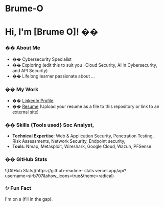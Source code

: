 # Brume-O
# Hi, I&#39;m [Brume O]! ��
### �� About Me
- ��️ Cybersecurity Specialist
- �� Exploring (edit this to suit you -Cloud Security, AI in Cybersecurity,
and API Security)
- �� Lifelong learner passionate about ...
### �� My Work
- �� [LinkedIn Profile](https://linkedin.com/in/yourprofile)
- �� [Resume](#) (Upload your resume as a file to this repository or link to
an external site)
### ��️ Skills {Tools used} Soc Analyst, 
- **Technical Expertise**: Web &amp; Application Security, Penetration Testing,
Risk Assessments, Network Security, Endpoint security,
- **Tools**: Nmap, Metasploit, Wireshark, Google Cloud, Wazuh, PFSense
### �� GitHub Stats
![GitHub Stats](https://github-readme-
stats.vercel.app/api?username=sirb707&amp;show_icons=true&amp;theme=radical)
### ✨ Fun Fact
I&#39;m on a (fill in the gap).

